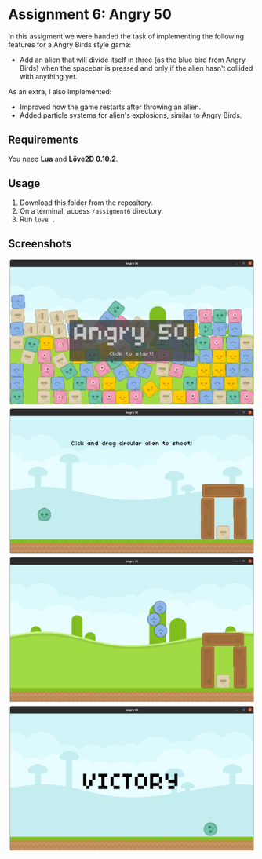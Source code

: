 # Assignment 6: Angry 50
In this assigment we were handed the task of implementing the following features for a Angry Birds style game:
* Add an alien that will divide itself in three (as the blue bird from Angry Birds) when the spacebar is pressed and only if the alien hasn't collided with anything yet.

As an extra, I also implemented:
* Improved how the game restarts after throwing an alien.
* Added particle systems for alien's explosions, similar to Angry Birds.
  
## Requirements
You need **Lua** and **Löve2D 0.10.2**.

## Usage
1. Download this folder from the repository.
2. On a terminal, access ``` /assigment6 ``` directory.
3. Run ``` love . ```

## Screenshots
![alt text](./screenshots/title.png "title")
![alt text](./screenshots/gameplay1.png "gameplay1")
![alt text](./screenshots/gameplay2.png "gameplay2")
![alt text](./screenshots/gameplay3.png "gameplay4")


